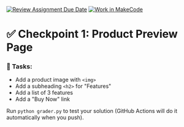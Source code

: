 [![Review Assignment Due Date](https://classroom.github.com/assets/deadline-readme-button-22041afd0340ce965d47ae6ef1cefeee28c7c493a6346c4f15d667ab976d596c.svg)](https://classroom.github.com/a/HSSejYPe)
[![Work in MakeCode](https://classroom.github.com/assets/work-in-make-code-8824cc13a1a3f34ffcd245c82f0ae96fdae6b7d554b6539aec3a03a70825519c.svg)](https://classroom.github.com/online_ide?assignment_repo_id=19671364&assignment_repo_type=AssignmentRepo)
# ✅ Checkpoint 1: Product Preview Page

### 🎯 Tasks:
- Add a product image with `<img>`
- Add a subheading `<h2>` for "Features"
- Add a list of 3 features
- Add a "Buy Now" link

Run `python grader.py` to test your solution (GitHub Actions will do it automatically when you push).
